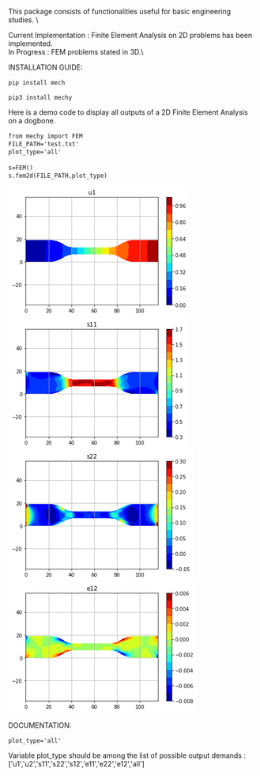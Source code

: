 This package consists of functionalities useful for basic engineering studies. \

Current Implementation : Finite Element Analysis on 2D problems has been implemented.\
In Progress : FEM problems stated in 3D.\
 
INSTALLATION GUIDE:

```
pip install mech
```
```
pip3 install mechy
```

Here is a demo code to display all outputs of a 2D Finite Element Analysis on a dogbone.

```
from mechy import FEM
FILE_PATH='test.txt'
plot_type='all'

s=FEM()
s.fem2d(FILE_PATH,plot_type)
```

![Displacement_X](./mechy/images/u1.png)
![stress_11](./mechy/images/s11.png)
![stress_22](./mechy/images/s22.png)
![strain_12](./mechy/images/e12.png)

DOCUMENTATION:
```
plot_type='all'
```
Variable plot_type should be among the list of possible output demands : ['u1','u2','s11','s22','s12','e11','e22','e12','all']
